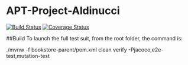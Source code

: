 # APT-Project-Aldinucci


[![Build Status](https://travis-ci.com/Predictabowl/APT-Project-Aldinucci-Fork.svg?branch=master)](https://travis-ci.com/Predictabowl/APT-Project-Aldinucci-Fork)
[![Coverage Status](https://coveralls.io/repos/github/Predictabowl/APT-Project-Aldinucci-Fork/badge.svg?branch=master)](https://coveralls.io/github/Predictabowl/APT-Project-Aldinucci-Fork?branch=master)


##Build
To launch the full test suit, from the root folder, the command is:

./mvnw -f bookstore-parent/pom.xml clean verify -Pjacoco,e2e-test,mutation-test